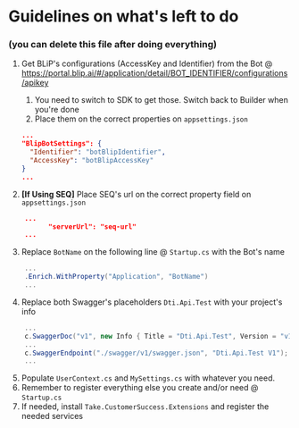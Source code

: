 ﻿# Guidelines on what's left to do
### (you can delete this file after doing everything)

1. Get BLiP's configurations (AccessKey and Identifier) from the Bot @ https://portal.blip.ai/#/application/detail/BOT_IDENTIFIER/configurations/apikey
    1. You need to switch to SDK to get those. Switch back to Builder when you're done
    2. Place them on the correct properties on `appsettings.json`
    ```json
	...
    "BlipBotSettings": {
      "Identifier": "botBlipIdentifier",
      "AccessKey": "botBlipAccessKey"
    }
	...
    ```
    
2. **[If Using SEQ]** Place SEQ's url on the correct property field on `appsettings.json`
```json
    ...
          "serverUrl": "seq-url"
    ...
````

3. Replace `BotName` on the following line @ `Startup.cs` with the Bot's name
```cs
    ...
    .Enrich.WithProperty("Application", "BotName")
    ...
```

4. Replace both Swagger's placeholders `Dti.Api.Test` with your project's info
```cs
    ...
    c.SwaggerDoc("v1", new Info { Title = "Dti.Api.Test", Version = "v1" });
    ...
    c.SwaggerEndpoint("./swagger/v1/swagger.json", "Dti.Api.Test V1");
    ...
```

5. Populate `UserContext.cs` and `MySettings.cs` with whatever you need.
6. Remember to register everything else you create and/or need @ `Startup.cs`
7. If needed, install `Take.CustomerSuccess.Extensions` and register the needed services